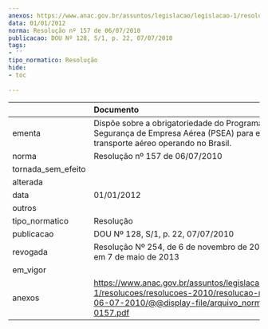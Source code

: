 ```yaml
---
anexos: https://www.anac.gov.br/assuntos/legislacao/legislacao-1/resolucoes/resolucoes-2010/resolucao-no-157-de-06-07-2010/@@display-file/arquivo_norma/A2010-0157.pdf
data: 01/01/2012
norma: Resolução nº 157 de 06/07/2010
publicacao: DOU Nº 128, S/1, p. 22, 07/07/2010
tags:
- ''
tipo_normatico: Resolução
hide: 
- toc 
 
---
```


|                    | Documento                                                                                                                                                      |
|:-------------------|:---------------------------------------------------------------------------------------------------------------------------------------------------------------|
| ementa             | Dispõe sobre a obrigatoriedade do Programa de Segurança de Empresa Aérea (PSEA) para empresas de transporte aéreo operando no Brasil.                          |
| norma              | Resolução nº 157 de 06/07/2010                                                                                                                                 |
| tornada_sem_efeito |                                                                                                                                                                |
| alterada           |                                                                                                                                                                |
| data               | 01/01/2012                                                                                                                                                     |
| outros             |                                                                                                                                                                |
| tipo_normatico     | Resolução                                                                                                                                                      |
| publicacao         | DOU Nº 128, S/1, p. 22, 07/07/2010                                                                                                                             |
| revogada           | Resolução Nº 254, de 6 de novembro de 2012, em vigor em 7 de maio de 2013                                                                                      |
| em_vigor           |                                                                                                                                                                |
| anexos             | https://www.anac.gov.br/assuntos/legislacao/legislacao-1/resolucoes/resolucoes-2010/resolucao-no-157-de-06-07-2010/@@display-file/arquivo_norma/A2010-0157.pdf |